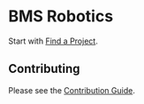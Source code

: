 # BMS Robotics

Start with [Find a Project](find_a_project.md).

## Contributing

Please see the [Contribution Guide](CONTRIBUTING.md).
